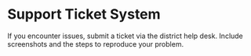 # Support Ticket System

If you encounter issues, submit a ticket via the district help desk. Include screenshots and the steps to reproduce your problem.
